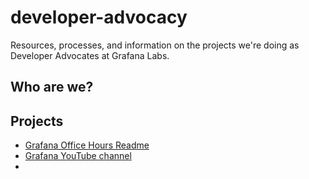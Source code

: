 # developer-advocacy
Resources, processes, and information on the projects we're doing as Developer Advocates at Grafana Labs.

## Who are we?


## Projects

- [Grafana Office Hours Readme](Grafana%20Office%20Hours%20Readme.md)
- [Grafana YouTube channel](Grafana%20YouTube%20channel.md)
- 